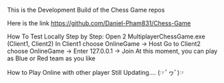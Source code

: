 This is the Development Build of the Chess Game repos

Here is the link
https://github.com/Daniel-Pham831/Chess-Game

How To Test Locally
Step by Step:
  Open 2 MultiplayerChessGame.exe (Client1, Client2)
  In Client1 choose OnlineGame -> Host
  Go to Client2 choose OnlineGame -> Enter 127.0.0.1 -> Join
  At this moment, you can play as Blue or Red team as you like

How to Play Online with other player
Still Updating....
(☞ﾟヮﾟ)☞